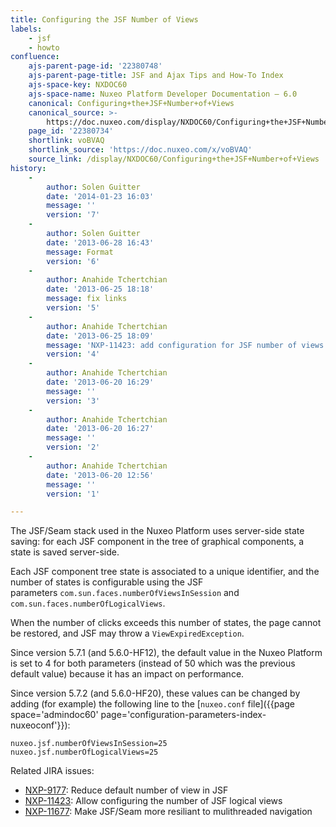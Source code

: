```yaml
---
title: Configuring the JSF Number of Views
labels:
    - jsf
    - howto
confluence:
    ajs-parent-page-id: '22380748'
    ajs-parent-page-title: JSF and Ajax Tips and How-To Index
    ajs-space-key: NXDOC60
    ajs-space-name: Nuxeo Platform Developer Documentation — 6.0
    canonical: Configuring+the+JSF+Number+of+Views
    canonical_source: >-
        https://doc.nuxeo.com/display/NXDOC60/Configuring+the+JSF+Number+of+Views
    page_id: '22380734'
    shortlink: voBVAQ
    shortlink_source: 'https://doc.nuxeo.com/x/voBVAQ'
    source_link: /display/NXDOC60/Configuring+the+JSF+Number+of+Views
history:
    - 
        author: Solen Guitter
        date: '2014-01-23 16:03'
        message: ''
        version: '7'
    - 
        author: Solen Guitter
        date: '2013-06-28 16:43'
        message: Format
        version: '6'
    - 
        author: Anahide Tchertchian
        date: '2013-06-25 18:18'
        message: fix links
        version: '5'
    - 
        author: Anahide Tchertchian
        date: '2013-06-25 18:09'
        message: 'NXP-11423: add configuration for JSF number of views'
        version: '4'
    - 
        author: Anahide Tchertchian
        date: '2013-06-20 16:29'
        message: ''
        version: '3'
    - 
        author: Anahide Tchertchian
        date: '2013-06-20 16:27'
        message: ''
        version: '2'
    - 
        author: Anahide Tchertchian
        date: '2013-06-20 12:56'
        message: ''
        version: '1'

---
```

The JSF/Seam stack used in the Nuxeo Platform uses server-side state saving: for each JSF component in the tree of graphical components, a state is saved server-side.

Each JSF component tree state is associated to a unique identifier, and the number of states is configurable using the JSF parameters&nbsp;`com.sun.faces.numberOfViewsInSession` and `com.sun.faces.numberOfLogicalViews`.

When the number of clicks exceeds this number of states, the page cannot be restored, and JSF may throw a `ViewExpiredException`.

Since version 5.7.1 (and 5.6.0-HF12), the default value in the Nuxeo Platform is set to 4 for both parameters (instead of 50 which was the previous default value) because it has an impact on performance.

Since version 5.7.2 (and 5.6.0-HF20), these values can be changed by adding (for example) the following line to the&nbsp;[`nuxeo.conf` file]({{page space='admindoc60' page='configuration-parameters-index-nuxeoconf'}}):

```
nuxeo.jsf.numberOfViewsInSession=25
nuxeo.jsf.numberOfLogicalViews=25
```

Related JIRA issues:

*   [NXP-9177](https://jira.nuxeo.com/browse/NXP-9177)<span class="link-summary">: Reduce default number of view in JSF</span>
*   [NXP-11423](https://jira.nuxeo.com/browse/NXP-11423): <span class="link-summary">Allow configuring the number of JSF logical views</span>
*   [NXP-11677](https://jira.nuxeo.com/browse/NXP-11677): <span class="link-summary">Make JSF/Seam more resiliant to mulithreaded navigation</span>